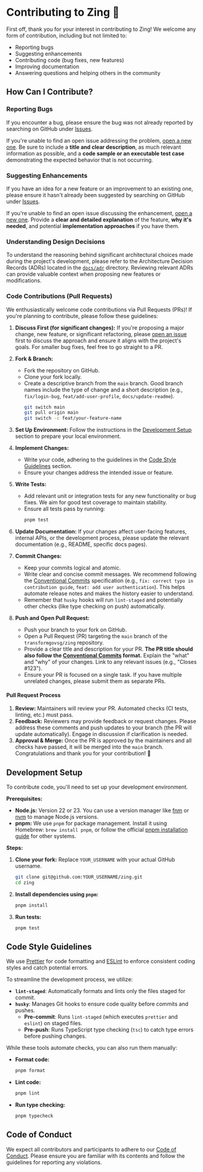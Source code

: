 # Contributing to Zing 👋

First off, thank you for your interest in contributing to Zing! We welcome any form of contribution, including but not limited to:

- Reporting bugs
- Suggesting enhancements
- Contributing code (bug fixes, new features)
- Improving documentation
- Answering questions and helping others in the community

## How Can I Contribute?

### Reporting Bugs

If you encounter a bug, please ensure the bug was not already reported by searching on GitHub under [Issues](https://github.com/transformgovsg/zing/issues).

If you're unable to find an open issue addressing the problem, [open a new one](https://github.com/transformgovsg/zing/issues/new). Be sure to include a **title and clear description**, as much relevant information as possible, and a **code sample or an executable test case** demonstrating the expected behavior that is not occurring.

### Suggesting Enhancements

If you have an idea for a new feature or an improvement to an existing one, please ensure it hasn't already been suggested by searching on GitHub under [Issues](https://github.com/transformgovsg/zing/issues).

If you're unable to find an open issue discussing the enhancement, [open a new one](https://github.com/transformgovsg/zing/issues/new). Provide a **clear and detailed explanation** of the feature, **why it's needed**, and potential **implementation approaches** if you have them.

### Understanding Design Decisions

To understand the reasoning behind significant architectural choices made during the project's development, please refer to the Architecture Decision Records (ADRs) located in the [`docs/adr`](docs/adr) directory. Reviewing relevant ADRs can provide valuable context when proposing new features or modifications.

### Code Contributions (Pull Requests)

We enthusiastically welcome code contributions via Pull Requests (PRs)! If you're planning to contribute, please follow these guidelines:

1.  **Discuss First (for significant changes):** If you're proposing a major change, new feature, or significant refactoring, please [open an issue](https://github.com/transformgovsg/zing/issues/new) first to discuss the approach and ensure it aligns with the project's goals. For smaller bug fixes, feel free to go straight to a PR.

2.  **Fork & Branch:**

    - Fork the repository on GitHub.
    - Clone your fork locally.
    - Create a descriptive branch from the `main` branch. Good branch names include the type of change and a short description (e.g., `fix/login-bug`, `feat/add-user-profile`, `docs/update-readme`).
      ```bash
      git switch main
      git pull origin main
      git switch -c feat/your-feature-name
      ```

3.  **Set Up Environment:** Follow the instructions in the [Development Setup](#development-setup) section to prepare your local environment.

4.  **Implement Changes:**

    - Write your code, adhering to the guidelines in the [Code Style Guidelines](#code-style-guidelines) section.
    - Ensure your changes address the intended issue or feature.

5.  **Write Tests:**

    - Add relevant unit or integration tests for any new functionality or bug fixes. We aim for good test coverage to maintain stability.
    - Ensure all tests pass by running:
      ```bash
      pnpm test
      ```

6.  **Update Documentation:** If your changes affect user-facing features, internal APIs, or the development process, please update the relevant documentation (e.g., README, specific docs pages).

7.  **Commit Changes:**

    - Keep your commits logical and atomic.
    - Write clear and concise commit messages. We recommend following the [Conventional Commits](https://www.conventionalcommits.org/en/v1.0.0/) specification (e.g., `fix: correct typo in contribution guide`, `feat: add user authentication`). This helps automate release notes and makes the history easier to understand.
    - Remember that `husky` hooks will run `lint-staged` and potentially other checks (like type checking on push) automatically.

8.  **Push and Open Pull Request:**
    - Push your branch to your fork on GitHub.
    - Open a Pull Request (PR) targeting the `main` branch of the `transformgovsg/zing` repository.
    - Provide a clear title and description for your PR. **The PR title should also follow the [Conventional Commits](https://www.conventionalcommits.org/en/v1.0.0/) format.** Explain the "what" and "why" of your changes. Link to any relevant issues (e.g., "Closes #123").
    - Ensure your PR is focused on a single task. If you have multiple unrelated changes, please submit them as separate PRs.

#### Pull Request Process

1.  **Review:** Maintainers will review your PR. Automated checks (CI tests, linting, etc.) must pass.
2.  **Feedback:** Reviewers may provide feedback or request changes. Please address these comments and push updates to your branch (the PR will update automatically). Engage in discussion if clarification is needed.
3.  **Approval & Merge:** Once the PR is approved by the maintainers and all checks have passed, it will be merged into the `main` branch. Congratulations and thank you for your contribution! 🎉

## Development Setup

To contribute code, you'll need to set up your development environment.

**Prerequisites:**

- **Node.js:** Version 22 or 23. You can use a version manager like [fnm](https://github.com/Schniz/fnm) or [nvm](https://github.com/nvm-sh/nvm) to manage Node.js versions.
- **pnpm:** We use `pnpm` for package management. Install it using Homebrew: `brew install pnpm`, or follow the official [pnpm installation guide](https://pnpm.io/installation) for other systems.

**Steps:**

1.  **Clone your fork:**
    Replace `YOUR_USERNAME` with your actual GitHub username.

    ```sh
    git clone git@github.com:YOUR_USERNAME/zing.git
    cd zing
    ```

2.  **Install dependencies using `pnpm`:**

    ```sh
    pnpm install
    ```

3.  **Run tests:**

    ```sh
    pnpm test
    ```

## Code Style Guidelines

We use [Prettier](https://prettier.io/) for code formatting and [ESLint](https://eslint.org/) to enforce consistent coding styles and catch potential errors.

To streamline the development process, we utilize:

- **`lint-staged`**: Automatically formats and lints only the files staged for commit.
- **`husky`**: Manages Git hooks to ensure code quality before commits and pushes.
  - **Pre-commit**: Runs `lint-staged` (which executes `prettier` and `eslint`) on staged files.
  - **Pre-push**: Runs TypeScript type checking (`tsc`) to catch type errors before pushing changes.

While these tools automate checks, you can also run them manually:

- **Format code:**
  ```sh
  pnpm format
  ```
- **Lint code:**
  ```sh
  pnpm lint
  ```
- **Run type checking:**
  ```sh
  pnpm typecheck
  ```

## Code of Conduct

We expect all contributors and participants to adhere to our [Code of Conduct](CODE_OF_CONDUCT.md). Please ensure you are familiar with its contents and follow the guidelines for reporting any violations.
